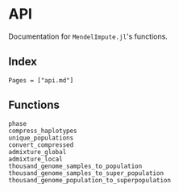 # API

Documentation for `MendelImpute.jl`'s functions.

## Index

```@index
Pages = ["api.md"]
```

## Functions

```@docs
phase
compress_haplotypes
unique_populations
convert_compressed
admixture_global
admixture_local
thousand_genome_samples_to_population
thousand_genome_samples_to_super_population
thousand_genome_population_to_superpopulation
```
